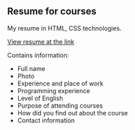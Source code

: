 ## Resume for courses

My resume in HTML, CSS technologies.

[View resume at the link](https://xyzelena.github.io/cv_ru/)

Contains information:

- Full name
- Photo
- Experience and place of work
- Programming experience
- Level of English
- Purpose of attending courses
- How did you find out about the course
- Contact information


